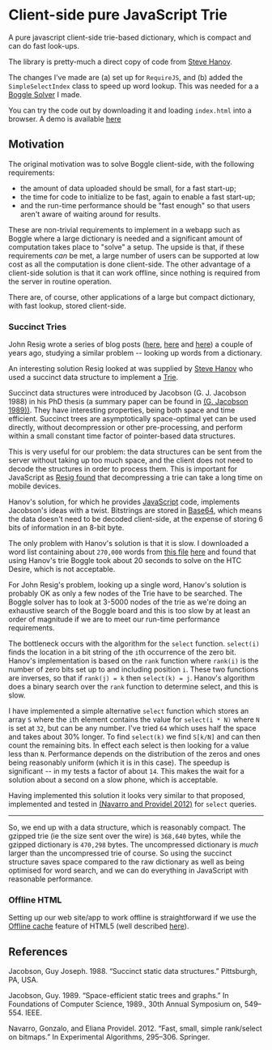 # Client-side pure JavaScript Trie

A pure javascript client-side trie-based dictionary, which is
compact and can do fast look-ups.

The library is pretty-much a direct copy of code from [Steve
Hanov](http://stevehanov.ca/blog/index.php?id=120).

The changes I've made are (a) set up for `RequireJS`, and (b) added the
`SimpleSelectIndex` class to speed up word lookup.  This was needed for a
a [Boggle Solver](http://solveboggle.appspot.com) I made.

You can try the code out by downloading it and loading
`index.html` into a browser.  A demo is available [here](http://cilogi.github.io/jstrie/index.html)

## Motivation

The original motivation was to solve Boggle client-side, with the
following requirements:

* the amount of data uploaded should be small, for a fast start-up;
* the time for code to initialize to be fast, again to enable a fast start-up;
* and the run-time performance should be "fast enough" so that users
  aren't aware of waiting around for results.

These are non-trivial requirements to implement in a webapp such as
Boggle where a large dictionary is needed and a significant amount of
computation takes place to "solve" a setup.  The upside is that, if
these requirements _can_ be met, a large number of users can be
supported at low cost as all the computation is done
client-side. The other advantage of a client-side solution is that it
can work offline, since nothing is required from the server in routine
operation.

There are, of course, other applications of a large but compact
dictionary, with fast lookup, stored client-side.  

### Succinct Tries

John Resig wrote a series of blog posts ([here][1], [here][2] and
[here][3]) a couple of years ago, studying a similar problem --
looking up words from a dictionary.

An interesting solution Resig looked at was supplied by
[Steve Hanov][4] who used a succinct data structure to implement a
[Trie][15].

Succinct data structures were introduced by Jacobson (G. J. Jacobson 1988)
in his PhD thesis (a summary paper can be found in
[(G. Jacobson 1989))][16]. They have interesting properties, being both space
and time efficient. Succinct trees are asymptotically space-optimal
yet can be used directly, without decompression or other
pre-processing, and perform within a small constant time factor of
pointer-based data structures.

This is very useful for our problem: the data structures can be sent
from the server without taking up too much space, and the client does
not need to decode the structures in order to process them.  This is
important for JavaScript as [Resig found][2] that decompressing a trie
can take a long time on mobile devices.

Hanov's solution, for which he provides [JavaScript][5] code,
implements Jacobson's ideas with a twist.  Bitstrings are stored in
[Base64][6], which means the data doesn't need to be decoded
client-side, at the expense of storing 6 bits of information in an
8-bit byte.

The only problem with Hanov's solution is that it is slow. I
downloaded a word list containing about `270,000` words from
[this file][8] [here][7] and found that using Hanov's trie Boggle took
about 20 seconds to solve on the HTC Desire, which is not acceptable.

For John Resig's problem, looking up a single word, Hanov's solution
is probably OK as only a few nodes of the Trie have to be searched.
The Boggle solver has to look at 3-5000 nodes of the trie as we're
doing an exhaustive search of the Boggle board and this is too slow by
at least an order of magnitude if we are to meet our run-time
performance requirements.

The bottleneck occurs with the algorithm for the `select`
function. `select(i)` finds the location in a bit string of the `i`th
occurrence of the zero bit.  Hanov's implementation is based on the
`rank` function where `rank(i)` is the number of zero bits set up to
and including position `i`. These two functions are inverses, so that
if `rank(j) = k` then `select(k) = j`.  Hanov's algorithm does a
binary search over the `rank` function to determine select, and this
is slow.

I have implemented a simple alternative `select` function which stores
an array `S` where the `i`th element contains the value for
`select(i * N)` where `N` is set at `32`, but can be any number.  I've
tried `64` which uses half the space and takes about 30% longer. To
find `select(k)` we find `S[k/N]` and can then count the remaining
bits.  In effect each select is then looking for a value less than
`N`. Performance depends on the distribution of the zeros and ones
being reasonably uniform (which it is in this case).  The speedup is
significant -- in my tests a factor of about `14`.  This makes the
wait for a solution about a second on a slow phone, which is
acceptable.

Having implemented this solution it looks very similar to that
proposed, implemented and tested in [(Navarro and Providel 2012)][17]
for `select` queries.

----

So, we end up with a data structure, which is reasonably compact.  The
gzipped trie (ie the size sent over the wire) is `368,640` bytes,
while the gzipped dictionary is `470,298` bytes.  The uncompressed
dictionary is _much_ larger than the uncompressed trie of course. So using the
succinct structure saves space compared to the raw dictionary as well
as being optimised for word search, and we can do everything in
JavaScript with reasonable performance.

### Offline HTML

Setting up our web site/app to work offline is straightforward if we
use the [Offline cache][9] feature of HTML5 (well described
[here][10]).

## References

Jacobson, Guy Joseph. 1988. “Succinct static data structures.”
Pittsburgh, PA, USA.

Jacobson, Guy. 1989. “Space-efficient static trees and graphs.” In
Foundations of Computer Science, 1989., 30th Annual Symposium on,
549–554. IEEE.

Navarro, Gonzalo, and Eliana Providel. 2012. “Fast, small, simple
rank/select on bitmaps.” In Experimental Algorithms,
295–306. Springer.

[1]: http://ejohn.org/blog/dictionary-lookups-in-javascript/
[2]: http://ejohn.org/blog/javascript-trie-performance-analysis/
[3]: http://ejohn.org/blog/revised-javascript-dictionary-search/
[4]: http://stevehanov.ca/blog/index.php?id=120
[5]: http://www.hanovsolutions.com/trie/Bits.js
[6]: http://en.wikipedia.org/wiki/Base64
[7]: http://www.isc.ro/en/commands/lists.html
[8]: http://www.isc.ro/lists/twl06.zip
[9]: http://www.whatwg.org/specs/web-apps/current-work/multipage/offline.html
[10]: http://diveintohtml5.info/offline.html
[11]: http://en.wiktionary.org/
[12]: http://www.wordnik.com/
[13]: http://solveboggle.appspot.com/service
[14]: http://timniblett.github.com/solveboggle
[15]: http://en.wikipedia.org/wiki/Trie
[16]: http://www.cs.cmu.edu/afs/cs/project/aladdin/wwwlocal/compression/00063533.pdf
[17]: http://www.dcc.uchile.cl/~gnavarro/ps/sea12.1.pdf


